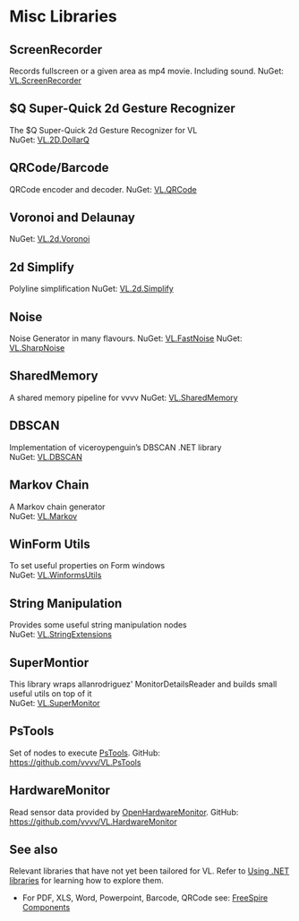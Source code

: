 # Misc Libraries

## ScreenRecorder
Records fullscreen or a given area as mp4 movie. Including sound. 
NuGet: [VL.ScreenRecorder](https://www.nuget.org/packages/VL.ScreenRecorder)

## $Q Super-Quick 2d Gesture Recognizer
The $Q Super-Quick 2d Gesture Recognizer for VL  
NuGet: [VL.2D.DollarQ](https://www.nuget.org/packages/VL.2D.DollarQ)

## QRCode/Barcode 
QRCode encoder and decoder.
NuGet: [VL.QRCode](https://www.nuget.org/packages/VL.QRCode)

## Voronoi and Delaunay
NuGet: [VL.2d.Voronoi](https://www.nuget.org/packages/VL.2d.Voronoi)

## 2d Simplify
Polyline simplification
NuGet: [VL.2d.Simplify](https://www.nuget.org/packages/VL.2D.Simplify/)

## Noise
Noise Generator in many flavours.
NuGet: [VL.FastNoise](https://www.nuget.org/packages/VL.FastNoise)
NuGet: [VL.SharpNoise](https://www.nuget.org/packages/VL.SharpNoise)

## SharedMemory
A shared memory pipeline for vvvv
NuGet: [VL.SharedMemory](https://www.nuget.org/packages/VL.SharedMemory/)

## DBSCAN
Implementation of viceroypenguin’s DBSCAN .NET library  
NuGet: [VL.DBSCAN](https://www.nuget.org/packages/VL.DBSCAN)

## Markov Chain
A Markov chain generator  
NuGet: [VL.Markov](https://www.nuget.org/packages/VL.Markov)

## WinForm Utils
To set useful properties on Form windows  
NuGet: [VL.WinformsUtils](https://www.nuget.org/packages/VL.WinFormsUtils)

## String Manipulation
Provides some useful string manipulation nodes  
NuGet: [VL.StringExtensions](https://www.nuget.org/packages/VL.StringExtensions)

## SuperMontior
This library wraps allanrodriguez' MonitorDetailsReader and builds small useful utils on top of it  
NuGet: [VL.SuperMonitor](https://www.nuget.org/packages/VL.SuperMonitor/1.0.3-alpha)

## PsTools
Set of nodes to execute [PsTools](https://docs.microsoft.com/en-us/sysinternals/downloads/pstools).
GitHub: https://github.com/vvvv/VL.PsTools

## HardwareMonitor
Read sensor data provided by [OpenHardwareMonitor](https://openhardwaremonitor.org/).
GitHub: https://github.com/vvvv/VL.HardwareMonitor

## See also
Relevant libraries that have not yet been tailored for VL. Refer to [Using .NET libraries](../extending/using-net-libraries.md) for learning how to explore them.
* For PDF, XLS, Word, Powerpoint, Barcode, QRCode see: [FreeSpire Components](https://www.nuget.org/packages?q=freespire)